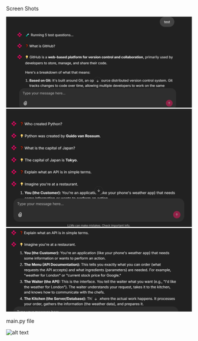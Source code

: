 Screen Shots

![alt text](pic1.png)
![alt text](pic2.png)
![alt text](pic3.png)

main.py file 

![alt text](<../Desktop/Important workfile/Agent_ass_1/pic6.png>)